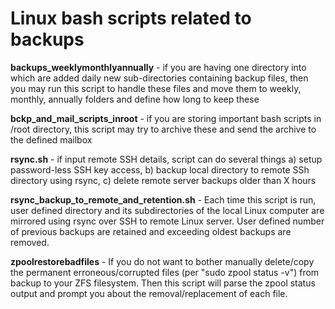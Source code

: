 # Linux bash scripts related to backups

**backups_weeklymonthlyannually** - if you are having one directory into which are added daily new sub-directories containing backup files, then you may run this script to handle these files and move them to weekly, monthly, annually folders and define how long to keep these

**bckp_and_mail_scripts_inroot** - if you are storing important bash scripts in /root directory, this script may try to archive these and send the archive to the defined mailbox

**rsync.sh** - if input remote SSH details, script can do several things a) setup password-less SSH key access, b) backup local directory to remote SSh directory using rsync, c) delete remote server backups older than X hours

**rsync_backup_to_remote_and_retention.sh** - Each time this script is run, user defined directory and its subdirectories of the local Linux computer are mirrored using rsync over SSH to remote Linux server. User defined number of previous backups are retained and exceeding oldest backups are removed.

**zpoolrestorebadfiles** - If you do not want to bother manually delete/copy the permanent erroneous/corrupted files (per "sudo zpool status -v") from backup to your ZFS filesystem. Then this script will parse the zpool status output and prompt you about the removal/replacement of each file.
